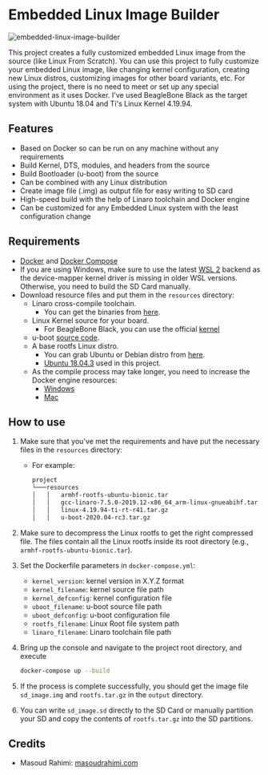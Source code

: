# Embedded Linux Image Builder

![embedded-linux-image-builder](./images/embedded.png)

This project creates a fully customized embedded Linux image from the source (like Linux From Scratch). You can use this project to fully customize your embedded Linux image, like changing kernel configuration, creating new Linux distros, customizing images for other board variants, etc. For using the project, there is no need to meet or set up any special environment as it uses Docker.
I've used BeagleBone Black as the target system with Ubuntu 18.04 and Ti's Linux Kernel 4.19.94.

## Features

* Based on Docker so can be run on any machine without any requirements
* Build Kernel, DTS, modules, and headers from the source
* Build Bootloader (u-boot) from the source
* Can be combined with any Linux distribution
* Create image file (.img) as output file for easy writing to SD card
* High-speed build with the help of Linaro toolchain and Docker engine
* Can be customized for any Embedded Linux system with the least configuration change

## Requirements

* [Docker](https://docs.docker.com/install/) and [Docker Compose](https://docs.docker.com/compose/install/)
* If you are using Windows, make sure to use the latest [WSL 2](https://docs.docker.com/docker-for-windows/wsl/) backend as the device-mapper kernel driver is missing in older WSL versions. Otherwise, you need to build the SD Card manually.
* Download resource files and put them in the `resources` directory:
  * Linaro cross-compile toolchain.
    * You can get the binaries from [here](https://www.linaro.org/downloads/).
  * Linux Kernel source for your board.
    * For BeagleBone Black, you can use the official [kernel](https://github.com/beagleboard/linux)
  * u-boot [source code](https://github.com/u-boot/u-boot).
  * A base rootfs Linux distro.
    * You can grab Ubuntu or Debian distro from [here](https://rcn-ee.com/rootfs/eewiki/minfs/).
    * [Ubuntu 18.04.3](https://rcn-ee.com/rootfs/eewiki/minfs/ubuntu-18.04.3-minimal-armhf-2020-02-10.tar.xz) used in this project.
  * As the compile process may take longer, you need to increase the Docker engine resources:
    * [Windows](https://docs.docker.com/docker-for-windows/#advanced#resources)
    * [Mac](https://docs.docker.com/docker-for-mac/#memory#resources)

## How to use

1. Make sure that you've met the requirements and have put the necessary files in the `resources` directory:
    * For example:

      ```bash
      project
      └───resources
      │   │   armhf-rootfs-ubuntu-bionic.tar
      │   │   gcc-linaro-7.5.0-2019.12-x86_64_arm-linux-gnueabihf.tar
      │   │   linux-4.19.94-ti-rt-r41.tar.gz
      │   │   u-boot-2020.04-rc3.tar.gz

      ```

2. Make sure to decompress the Linux rootfs to get the right compressed file. The files contain all the Linux rootfs inside its root directory (e.g., `armhf-rootfs-ubuntu-bionic.tar`).
3. Set the Dockerfile parameters in `docker-compose.yml`:
   * `kernel_version`: kernel version in X.Y.Z format
   * `kernel_filename`: kernel source file path
   * `kernel_defconfig`: kernel configuration file
   * `uboot_filename`: u-boot source file path
   * `uboot_defconfig`: u-boot configuration file
   * `rootfs_filename`: Linux Root file system path
   * `linaro_filename`: Linaro toolchain file path

4. Bring up the console and navigate to the project root directory, and execute

   ```bash
   docker-compose up --build
   ```

5. If the process is complete successfully, you should get the image file `sd_image.img` and `rootfs.tar.gz` in the `output` directory.

6. You can write `sd_image.sd` directly to the SD Card or manually partition your SD and copy the contents of `rootfs.tar.gz` into the SD partitions.

## Credits

* Masoud Rahimi: [masoudrahimi.com](http://masoudrahimi.com)
